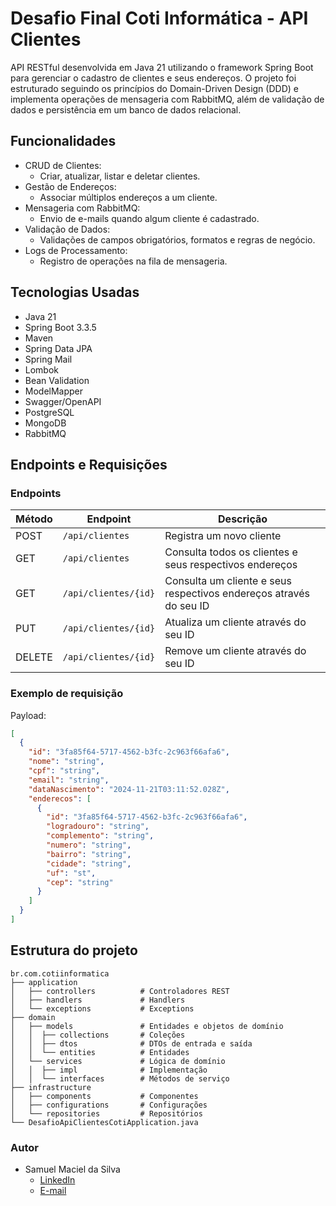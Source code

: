 # Desafio Final Coti Informática - API Clientes

API RESTful desenvolvida em Java 21 utilizando o framework Spring Boot para gerenciar o cadastro de clientes e seus endereços. O projeto foi estruturado seguindo os princípios do Domain-Driven Design (DDD) e implementa operações de mensageria com RabbitMQ, além de validação de dados e persistência em um banco de dados relacional.

## Funcionalidades
- CRUD de Clientes:
  - Criar, atualizar, listar e deletar clientes.
- Gestão de Endereços:
  - Associar múltiplos endereços a um cliente.
- Mensageria com RabbitMQ:
  - Envio de e-mails quando algum cliente é cadastrado.
- Validação de Dados:
  - Validações de campos obrigatórios, formatos e regras de negócio.
- Logs de Processamento:
  - Registro de operações na fila de mensageria.


## Tecnologias Usadas
- Java 21
- Spring Boot 3.3.5
- Maven
- Spring Data JPA
- Spring Mail
- Lombok
- Bean Validation
- ModelMapper
- Swagger/OpenAPI
- PostgreSQL
- MongoDB
- RabbitMQ

## Endpoints e Requisições

### Endpoints 
| Método | Endpoint             | Descrição                   |
|--------|-----------------------|-----------------------------|
| POST   | `/api/clientes`      | Registra um novo cliente  |
| GET    | `/api/clientes`      | Consulta todos os clientes e seus respectivos endereços  |
| GET    | `/api/clientes/{id}` | Consulta um cliente e seus respectivos endereços através do seu ID  |
| PUT    | `/api/clientes/{id}` | Atualiza um cliente através do seu ID  |
| DELETE | `/api/clientes/{id}` | Remove um cliente através do seu ID  |

### Exemplo de requisição
Payload:
```json
[
  {
    "id": "3fa85f64-5717-4562-b3fc-2c963f66afa6",
    "nome": "string",
    "cpf": "string",
    "email": "string",
    "dataNascimento": "2024-11-21T03:11:52.028Z",
    "enderecos": [
      {
        "id": "3fa85f64-5717-4562-b3fc-2c963f66afa6",
        "logradouro": "string",
        "complemento": "string",
        "numero": "string",
        "bairro": "string",
        "cidade": "string",
        "uf": "st",
        "cep": "string"
      }
    ]
  }
]
```

## Estrutura do projeto
```plaintext
br.com.cotiinformatica
├── application
│   ├── controllers          # Controladores REST
│   ├── handlers             # Handlers
│   └── exceptions           # Exceptions
├── domain
│   ├── models               # Entidades e objetos de domínio
│   │  ├── collections       # Coleções
│   │  ├── dtos              # DTOs de entrada e saída
│   │  └── entities          # Entidades
│   └── services             # Lógica de domínio
│   │  ├── impl              # Implementação 
│   │  └── interfaces        # Métodos de serviço
├── infrastructure
│   ├── components           # Componentes
│   ├── configurations       # Configurações
│   └── repositories         # Repositórios
└── DesafioApiClientesCotiApplication.java
```

### Autor
- Samuel Maciel da Silva
  - [LinkedIn](https://www.linkedin.com/in/samuelmsilva2v/)
  - [E-mail](mailto:samuelmsilva@outlook.com.br)
